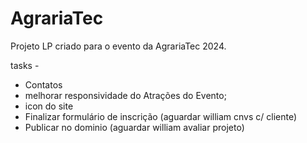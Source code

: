# AgrariaTec
Projeto LP criado para o evento da AgrariaTec 2024. 

tasks - 
- Contatos 
- melhorar responsividade do Atrações do Evento;
- icon do site
- Finalizar formulário de inscrição (aguardar william cnvs c/ cliente)
- Publicar no dominio (aguardar william avaliar projeto)

